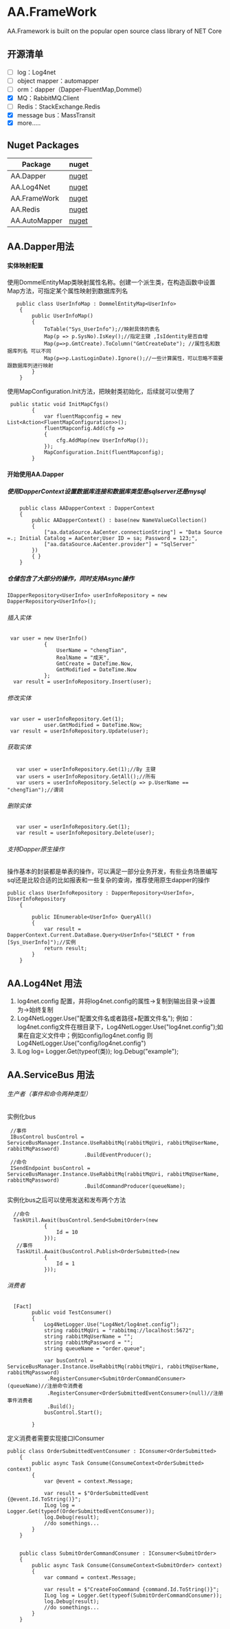 # AA.FrameWork
AA.Framework is built on the popular open source class library of NET Core

## 开源清单
- [ ] log：Log4net
- [ ] object mapper：automapper
- [ ] orm：dapper（Dapper-FluentMap,Dommel）
- [x] MQ：RabbitMQ.Client
- [ ] Redis：StackExchange.Redis
- [x] message bus：MassTransit
- [x] more.....
## Nuget Packages

Package| nuget
---|---
AA.Dapper | [nuget](https://www.nuget.org/packages/AA.Dapper/)
AA.Log4Net | [nuget](https://www.nuget.org/packages/AA.Log4Net/)
AA.FrameWork  | [nuget](https://www.nuget.org/packages/AA.FrameWork/)
AA.Redis  | [nuget](https://www.nuget.org/packages/AA.Redis/)
AA.AutoMapper  | [nuget](https://www.nuget.org/packages/AA.AutoMapper/)

## AA.Dapper用法
#### 实体映射配置
使用DommelEntityMap<TEntity>类映射属性名称。创建一个派生类，在构造函数中设置Map方法，可指定某个属性映射到数据库列名

```
   public class UserInfoMap : DommelEntityMap<UserInfo>
    {
        public UserInfoMap()
        {
            ToTable("Sys_UserInfo");//映射具体的表名
            Map(p => p.SysNo).IsKey();//指定主键 ,IsIdentity是否自增
            Map(p=>p.GmtCreate).ToColumn("GmtCreateDate"); //属性名和数据库列名 可以不同
            Map(p=>p.LastLoginDate).Ignore();//一些计算属性，可以忽略不需要跟数据库列进行映射
        }
    }
```

使用MapConfiguration.Init方法，把映射类初始化，后续就可以使用了

```
 public static void InitMapCfgs()
        {
            var fluentMapconfig = new List<Action<FluentMapConfiguration>>();
            fluentMapconfig.Add(cfg =>
            {
                cfg.AddMap(new UserInfoMap());
            });
            MapConfiguration.Init(fluentMapconfig);
        }
```

####  开始使用AA.Dapper
##### 使用DapperContext设置数据库连接和数据库类型是sqlserver还是mysql

```
    public class AADapperContext : DapperContext
    {
        public AADapperContext() : base(new NameValueCollection()
        {
            ["aa.dataSource.AaCenter.connectionString"] = "Data Source =.; Initial Catalog = AaCenter;User ID = sa; Password = 123;",
            ["aa.dataSource.AaCenter.provider"] = "SqlServer"
        })
        { }
    }
```
##### 仓储包含了大部分的操作，同时支持Async操作

```
IDapperRepository<UserInfo> userInfoRepository = new DapperRepository<UserInfo>();
```
###### 插入实体

```
 var user = new UserInfo()
            {
                UserName = "chengTian",
                RealName = "成天",
                GmtCreate = DateTime.Now,
                GmtModified = DateTime.Now
            };
  var result = userInfoRepository.Insert(user);
```
###### 修改实体

```
 var user = userInfoRepository.Get(1);
            user.GmtModified = DateTime.Now;
 var result = userInfoRepository.Update(user);
```
###### 获取实体

```
   var user = userInfoRepository.Get(1);//By 主键
   var users = userInfoRepository.GetAll();//所有
   var users = userInfoRepository.Select(p => p.UserName == "chengTian");//谓词
```
###### 删除实体

```
   var user = userInfoRepository.Get(1);
   var result = userInfoRepository.Delete(user);
```
###### 支持Dapper原生操作
操作基本的封装都是单表的操作，可以满足一部分业务开发，有些业务场景编写sql还是比较合适的比如报表和一些复杂的查询，推荐使用原生dapper的操作

```
public class UserInfoRepository : DapperRepository<UserInfo>, IUserInfoRepository
    {
      
        public IEnumerable<UserInfo> QueryAll()
        {
            var result = DapperContext.Current.DataBase.Query<UserInfo>("SELECT * from  [Sys_UserInfo]");//实例
            return result;
        }
    }
```
## AA.Log4Net 用法

1. log4net.config 配置，并将log4net.config的属性->复制到输出目录->设置为->始终复制
1.  Log4NetLogger.Use("配置文件名或者路径+配置文件名"); 例如：log4net.config文件在根目录下，Log4NetLogger.Use("log4net.config");如果在自定义文件中；例如config/log4net.config 则Log4NetLogger.Use("config/log4net.config")
1. ILog log= Logger.Get(typeof(类));
log.Debug("example");

## AA.ServiceBus 用法
###### 生产者（事件和命令两种类型）
 实例化bus
```
 //事件
 IBusControl busControl = ServiceBusManager.Instance.UseRabbitMq(rabbitMqUri, rabbitMqUserName, rabbitMqPassword)
                         .BuildEventProducer();
 //命令
 ISendEndpoint busControl = ServiceBusManager.Instance.UseRabbitMq(rabbitMqUri, rabbitMqUserName, rabbitMqPassword)
                         .BuildCommandProducer(queueName);
```
 
实例化bus之后可以使用发送和发布两个方法

```
  //命令
  TaskUtil.Await(busControl.Send<SubmitOrder>(new
            {
                Id = 10
            }));
   //事件          
   TaskUtil.Await(busControl.Publish<OrderSubmitted>(new
            {
                Id = 1
            }));
```
###### 消费者

```
  [Fact]
        public void TestConsumer()
        {
            Log4NetLogger.Use("Log4Net/log4net.config");
            string rabbitMqUri = "rabbitmq://localhost:5672";
            string rabbitMqUserName = "";
            string rabbitMqPassword = "";
            string queueName = "order.queue";

            var busControl = ServiceBusManager.Instance.UseRabbitMq(rabbitMqUri, rabbitMqUserName, rabbitMqPassword)
             .RegisterConsumer<SubmitOrderCommandConsumer>(queueName)//注册命令消费者
             .RegisterConsumer<OrderSubmittedEventConsumer>(null)//注册事件消费者
             .Build();
            busControl.Start();

        }
```
定义消费者需要实现接口IConsumer

```
public class OrderSubmittedEventConsumer : IConsumer<OrderSubmitted>
    {
        public async Task Consume(ConsumeContext<OrderSubmitted> context)
        {
            var @event = context.Message;

            var result = $"OrderSubmittedEvent {@event.Id.ToString()}";
            ILog log = Logger.Get(typeof(OrderSubmittedEventConsumer));
            log.Debug(result);
            //do somethings...
        }
    }


    public class SubmitOrderCommandConsumer : IConsumer<SubmitOrder>
    {
        public async Task Consume(ConsumeContext<SubmitOrder> context)
        {
            var command = context.Message;

            var result = $"CreateFooCommand {command.Id.ToString()}";
            ILog log = Logger.Get(typeof(SubmitOrderCommandConsumer));
            log.Debug(result);
            //do somethings...
        }
    }
```

